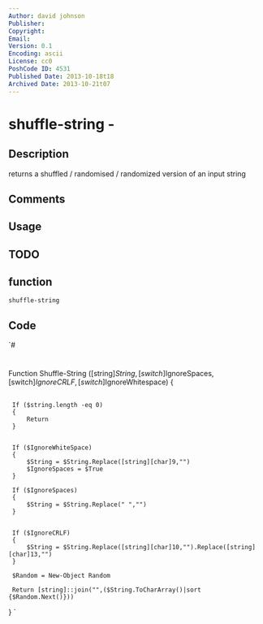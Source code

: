 ```yaml
---
Author: david johnson
Publisher: 
Copyright: 
Email: 
Version: 0.1
Encoding: ascii
License: cc0
PoshCode ID: 4531
Published Date: 2013-10-18t18
Archived Date: 2013-10-21t07
---
```


# shuffle-string - 

## Description

returns a shuffled / randomised / randomized version of an input string

## Comments



## Usage



## TODO



## function

`shuffle-string`

## Code

`#
 #
 Function Shuffle-String ([string]$String, [switch]$IgnoreSpaces, [switch]$IgnoreCRLF, [switch]$IgnoreWhitespace) {
 ##
 
 
     If ($string.length -eq 0) 
     {
         Return
     }
     
     
     If ($IgnoreWhiteSpace)
     {
         $String = $String.Replace([string][char]9,"")
         $IgnoreSpaces = $True
     }
 
     If ($IgnoreSpaces)
     {
         $String = $String.Replace(" ","")
     }
 
 
     If ($IgnoreCRLF)
     {
         $String = $String.Replace([string][char]10,"").Replace([string][char]13,"")
     }
 
     $Random = New-Object Random
     
     Return [string]::join("",($String.ToCharArray()|sort {$Random.Next()}))
 
 }
`

